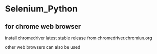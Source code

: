 # Selenium_Python

## for chrome web browser
install chromedriver latest stable release from chromedriver.chromiun.org

other web browsers can also be used
